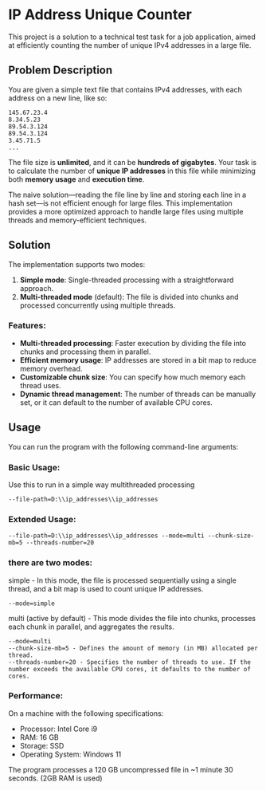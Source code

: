 # IP Address Unique Counter

This project is a solution to a technical test task for a job application, aimed at efficiently counting the number of unique IPv4 addresses in a large file.

## Problem Description

You are given a simple text file that contains IPv4 addresses, with each address on a new line, like so:

```
145.67.23.4
8.34.5.23
89.54.3.124
89.54.3.124
3.45.71.5
...
```

The file size is **unlimited**, and it can be **hundreds of gigabytes**. Your task is to calculate the number of **unique IP addresses** in this file while minimizing both **memory usage** and **execution time**.

The naive solution—reading the file line by line and storing each line in a hash set—is not efficient enough for large files. This implementation provides a more optimized approach to handle large files using multiple threads and memory-efficient techniques.

## Solution

The implementation supports two modes:
1. **Simple mode**: Single-threaded processing with a straightforward approach.
2. **Multi-threaded mode** (default): The file is divided into chunks and processed concurrently using multiple threads.

### Features:
- **Multi-threaded processing**: Faster execution by dividing the file into chunks and processing them in parallel.
- **Efficient memory usage**: IP addresses are stored in a bit map to reduce memory overhead.
- **Customizable chunk size**: You can specify how much memory each thread uses.
- **Dynamic thread management**: The number of threads can be manually set, or it can default to the number of available CPU cores.

## Usage

You can run the program with the following command-line arguments:

### Basic Usage:

Use this to run in a simple way multithreaded processing

```
--file-path=D:\\ip_addresses\\ip_addresses
```

### Extended Usage:

```
--file-path=D:\\ip_addresses\\ip_addresses --mode=multi --chunk-size-mb=5 --threads-number=20
```

### there are two modes:
simple - In this mode, the file is processed sequentially using a single thread, and a bit map is used to count unique IP addresses.
```
--mode=simple
```
multi (active by default) - This mode divides the file into chunks, processes each chunk in parallel, and aggregates the results.
```
--mode=multi
--chunk-size-mb=5 - Defines the amount of memory (in MB) allocated per thread.
--threads-number=20 - Specifies the number of threads to use. If the number exceeds the available CPU cores, it defaults to the number of cores.
```

### Performance:

On a machine with the following specifications:

- Processor: Intel Core i9
- RAM: 16 GB
- Storage: SSD
- Operating System: Windows 11

The program processes a 120 GB uncompressed file in ~1 minute 30 seconds. (2GB RAM is used)